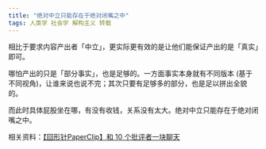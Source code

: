 ```yaml
---
title: "绝对中立只能存在于绝对闭嘴之中"
tags: 人类学 社会学 解构主义 转载
---
```


相比于要求内容产出者「中立」，更实际更有效的是让他们能保证产出的是「真实」即可。

哪怕产出的只是「部分事实」，也是足够的。一方面事实本身就有不同版本 (基于不同视角)，让谁来说也说不完；其次只要有足够多的部分，也是足以拼出全貌的。

而此时具体屁股坐在哪，有没有收钱，关系没有太大。绝对中立只能存在于绝对闭嘴之中。



相关资料：[【回形针PaperClip】和 10 个批评者一块聊天](https://www.bilibili.com/video/BV11i4y177nd)


